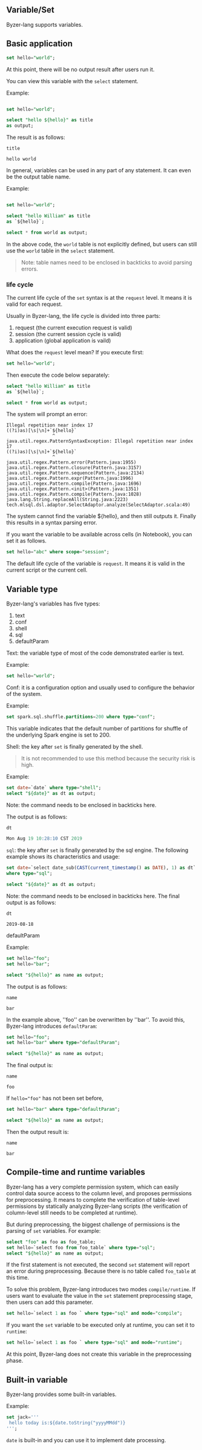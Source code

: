 ## Variable/Set

Byzer-lang supports variables.

## Basic application

```sql
set hello="world";
```

At this point, there will be no output result after users run it.

You can view this variable with the `select` statement.

Example:

```sql

set hello="world";

select "hello ${hello}" as title
as output;
```

The result is as follows:


```
title

hello world
```

In general, variables can be used in any part of any statement. It can even be the output table name.

Example:


```sql

set hello="world";

select "hello William" as title
as `${hello}`;

select * from world as output;
```

In the above code, the `world` table is not explicitly defined, but users can still use the `world` table in the `select` statement.

> Note: table names need to be enclosed in backticks to avoid parsing errors.

### life cycle

The current life cycle of the `set` syntax is at the `request` level. It means it is valid for each request.

Usually in Byzer-lang, the life cycle is divided into three parts:

1. request (the current execution request is valid)
2. session (the current session cycle is valid)
3. application (global application is vaild)


What does the `request` level mean? If you execute first:

```sql
set hello="world";
```

Then execute the code below separately:

```sql
select "hello William" as title
as `${hello}`;

select * from world as output;
```

The system will prompt an error:

```
Illegal repetition near index 17
((?i)as)[\s|\n]+`${hello}`
                 ^
java.util.regex.PatternSyntaxException: Illegal repetition near index 17
((?i)as)[\s|\n]+`${hello}`
                 ^
java.util.regex.Pattern.error(Pattern.java:1955)
java.util.regex.Pattern.closure(Pattern.java:3157)
java.util.regex.Pattern.sequence(Pattern.java:2134)
java.util.regex.Pattern.expr(Pattern.java:1996)
java.util.regex.Pattern.compile(Pattern.java:1696)
java.util.regex.Pattern.<init>(Pattern.java:1351)
java.util.regex.Pattern.compile(Pattern.java:1028)
java.lang.String.replaceAll(String.java:2223)
tech.mlsql.dsl.adaptor.SelectAdaptor.analyze(SelectAdaptor.scala:49)
```

The system cannot find the variable ${hello}, and then still outputs it. Finally this results in a syntax parsing error.

If you want the variable to be available across cells (in Notebook), you can set it as follows.

```sql
set hello="abc" where scope="session";
```

The default life cycle of the variable is `request`. It means it is valid in the current script or the current cell.


## Variable type

Byzer-lang's variables has five types:

1. text
2. conf
3. shell
4. sql
5. defaultParam

Text: the variable type of most of the code demonstrated earlier is text.

Example:

```sql
set hello="world";
```

Conf: it is a configuration option and usually used to configure the behavior of the system. 

Example:

```sql
set spark.sql.shuffle.partitions=200 where type="conf";
```

This variable indicates that the default number of partitions for shuffle of the underlying Spark engine is set to 200.


Shell: the key after `set` is finally generated by the shell.

> It is not recommended to use this method because the security risk is high.

Example:

```sql
set date=`date` where type="shell";
select "${date}" as dt as output;
```
Note: the command needs to be enclosed in backticks here.

The output is as follows:

```sql
dt

Mon Aug 19 10:28:10 CST 2019
```

`sql`: the key after `set` is finally generated by the sql engine. The following example shows its characteristics and usage:

```sql
set date=`select date_sub(CAST(current_timestamp() as DATE), 1) as dt`
where type="sql";

select "${date}" as dt as output;
```

Note: the command needs to be enclosed in backticks here. The final output is as follows:

```
dt

2019-08-18
```

defaultParam

Example:

```sql
set hello="foo";
set hello="bar";

select "${hello}" as name as output;
```

The output is as follows:

```
name

bar
```

In the example above, ''foo'' can be overwritten by ''bar''. To avoid this, Byzer-lang introduces `defaultParam`:

```sql
set hello="foo";
set hello="bar" where type="defaultParam";

select "${hello}" as name as output;
```

The final output is:

```
name

foo
```

If `hello="foo"` has not been set before,


```sql
set hello="bar" where type="defaultParam";

select "${hello}" as name as output;
```

Then the output result is:

```
name

bar
```

## Compile-time and runtime variables

Byzer-lang has a very complete permission system, which can easily control data source access to the column level, and proposes permissions for preprocessing. It means to complete the verification of table-level permissions by statically analyzing Byzer-lang scripts (the verification of column-level still needs to be completed at runtime).

But during preprocessing, the biggest challenge of permissions is the parsing of `set` variables. For example:

```sql
select "foo" as foo as foo_table;
set hello=`select foo from foo_table` where type="sql";
select "${hello}" as name as output;
```

If the first statement is not executed,  the second `set` statement will report an error during preprocessing. Because there is no table called `foo_table` at this time.

To solve this problem, Byzer-lang introduces two modes `compile/runtime`. If users want to evaluate the value in the `set` statement preprocessing stage, then users can add this parameter.

```sql
set hello=`select 1 as foo ` where type="sql" and mode="compile";
```

If you want the `set` variable to be executed only at runtime, you can set it to `runtime`:

```sql
set hello=`select 1 as foo ` where type="sql" and mode="runtime";
```

At this point, Byzer-lang does not create this variable in the preprocessing phase.


## Built-in variable

Byzer-lang provides some built-in variables. 

Example:

```sql
set jack='''
 hello today is:${date.toString("yyyyMMdd")}
''';
```

`date` is built-in and you can use it to implement date processing.
